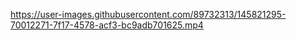 https://user-images.githubusercontent.com/89732313/145821295-70012271-7f17-4578-acf3-bc9adb701625.mp4
